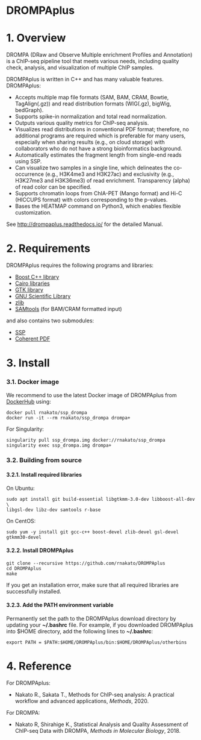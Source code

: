 # DROMPAplus

# 1. Overview
DROMPA (DRaw and Observe Multiple enrichment Profiles and Annotation) is a ChIP-seq pipeline tool that meets various needs, including quality check, analysis, and visualization of multiple ChIP samples.

DROMPAplus is written in C++ and has many valuable features. DROMPAplus:
* Accepts multiple map file formats (SAM, BAM, CRAM, Bowtie, TagAlign(.gz)) and read distribution formats (WIG(.gz), bigWig, bedGraph).
* Supports spike-in normalization and total read normalization.
* Outputs various quality metrics for ChIP-seq analysis.
* Visualizes read distributions in conventional PDF format; therefore, no additional programs are required which is preferable for many users, especially when sharing results (e.g., on cloud storage) with collaborators who do not have a strong bioinformatics background.
* Automatically estimates the fragment length from single-end reads using SSP.
* Can visualize two samples in a single line, which delineates the co-occurrence (e.g., H3K4me3 and H3K27ac) and exclusivity (e.g., H3K27me3 and H3K36me3) of read enrichment. Transparency (alpha) of read color can be specified.
* Supports chromatin loops from ChIA-PET (Mango format) and Hi-C (HICCUPS format) with colors corresponding to the p-values.
* Bases the HEATMAP command on Python3, which enables flexible customization.

See http://drompaplus.readthedocs.io/ for the detailed Manual.

# 2. Requirements
DROMPAplus requires the following programs and libraries:
* [Boost C++ library](http://www.boost.org/)
* [Cairo libraries](http://www.cairographics.org/)
* [GTK library](http://www.gtk.org/)
* [GNU Scientific Library](http://www.gnu.org/software/gsl/)
* [zlib](http://www.zlib.net/)
* [SAMtools](http://samtools.sourceforge.net/) (for BAM/CRAM formatted input)

and also contains two submodules:

* [SSP](https://github.com/rnakato/SSP)
* [Coherent PDF](http://community.coherentpdf.com/)

# 3. Install

### 3.1. Docker image

We recommend to use the latest Docker image of DROMPAplus from [DockerHub](https://hub.docker.com/r/rnakato/ssp_drompa) using:

    docker pull rnakato/ssp_drompa
    docker run -it --rm rnakato/ssp_drompa drompa+

For Singularity:

    singularity pull ssp_drompa.img docker://rnakato/ssp_drompa
    singularity exec ssp_drompa.img drompa+

### 3.2. Building from source

#### 3.2.1. Install required libraries
On Ubuntu:

    sudo apt install git build-essential libgtkmm-3.0-dev libboost-all-dev \
    libgsl-dev libz-dev samtools r-base

On CentOS:

    sudo yum -y install git gcc-c++ boost-devel zlib-devel gsl-devel gtkmm30-devel

#### 3.2.2. Install DROMPAplus
    git clone --recursive https://github.com/rnakato/DROMPAplus
    cd DROMPAplus
    make

If you get an installation error, make sure that all required libraries are successfully installed.

#### 3.2.3. Add the PATH environment variable
Permanently set the path to the DROMPAplus download directory by updating your **~/.bashrc** file. For example, if you downloaded DROMPAplus into $HOME directory, add the following lines to **~/.bashrc**:

    export PATH = $PATH:$HOME/DROMPAplus/bin:$HOME/DROMPAplus/otherbins


# 4. Reference
For DROMPAplus:
* Nakato R., Sakata T., Methods for ChIP-seq analysis: A practical workflow and advanced applications, *Methods*, 2020.

For DROMPA:
* Nakato R, Shirahige K., Statistical Analysis and Quality Assessment of ChIP-seq Data with DROMPA, *Methods in Molecular Biology*, 2018.

